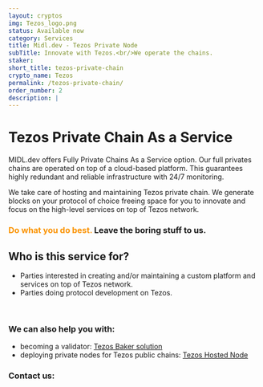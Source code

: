 ```yaml
---
layout: cryptos
img: Tezos_logo.png
status: Available now
category: Services
title: Midl.dev - Tezos Private Node
subTitle: Innovate with Tezos.<br/>We operate the chains.
staker: 
short_title: tezos-private-chain
crypto_name: Tezos
permalink: /tezos-private-chain/
order_number: 2
description: | 
---
```


# Tezos Private Chain As a Service

MIDL.dev offers Fully Private Chains As a Service option. Our full privates chains are operated on top of a cloud-based platform. This guarantees highly redundant and reliable infrastructure with 24/7 monitoring. 

We take care of hosting and maintaining Tezos private chain. We generate blocks on your protocol of choice freeing space for you to innovate and focus on the high-level services on top of Tezos network. 


<h3><span style="color:#FB9300">Do what you do best. </span>Leave the boring stuff to us.</h3>


## Who is this service for?

* Parties interested in creating and/or maintaining a custom platform and services on top of Tezos network. 
* Parties doing protocol development on Tezos. 
<br>

### We can also help you with:

* becoming a validator: [Tezos Baker solution](/tezos/)
* deploying private nodes for Tezos public chains: [Tezos Hosted Node](/tezos-full-node/)

<h3 class="href-orange-bg">Contact us: <a class="grey-link" href="mailto:{{site.email}}"><i class="fa fa-envelope-o"></i></a></h3>